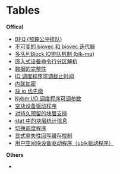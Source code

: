 
# Tables

**Offical**

- [BFQ (预算公平排队)](doc_blk_bfq.md)
- [不可变的 biovec 和 biovec 迭代器](doc_blk_biovecs_biovec.md)
- [多队列Block IO排队机制 (blk-mq)](doc_blk_mq.md)
- [嵌入式设备命令行分区解析](doc_blk_cmd_partition.md)
- [数据的完整性](doc_blk_data_integrity.md)
- [IO 调度程序可调截止时间](doc_blk_io_deadline.md)
- [内联加密](doc_blk_inline_encryption.md)
- [块 io 优先级](doc_blk_io_priorities.md)
- [Kyber I/O 调度程序可调参数](doc_blk_kyber_io.md)
- [空块设备驱动程序](doc_blk_null_blk.md)
- [对持久预留的块层支持](doc_blk_persistent.md)
- [stat 中的块层统计信息](doc_blk_layer_statistics.md)
- [切换调度程序](doc_blk_switching_scheduler.md)
- [显式易失性回写缓存控制](doc_blk_write_back.md)
- [用户空间块设备驱动程序（ublk驱动程序）](doc_blk_ublk.md)

**Others**

- []()
